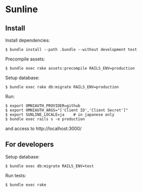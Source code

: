 Sunline
===================

Install
----------------

Install dependencies:

    $ bundle install --path .bundle --without development test

Precompile assets:

    $ bundle exec rake assets:precompile RAILS_ENV=production

Setup database:

    $ bundle exec rake db:migrate RAILS_ENV=production

Run:

    $ export OMNIAUTH_PROVIDER=github
    $ export OMNIAUTH_ARGS="['Client ID','Client Secret']"
    $ export SUNLINE_LOCALE=ja    # in japanese only
    $ bundle exec rails s -e production

and access to http://localhost:3000/

For developers
---------------

Setup database:

    $ bundle exec db:migrate RAILS_ENV=test

Run tests:

    $ bundle exec rake
